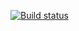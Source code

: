 [![Build status](https://ci.appveyor.com/api/projects/status/5sxdwlrexe1wqfgg?svg=true)](https://ci.appveyor.com/project/GostevaA/patternspart2)
